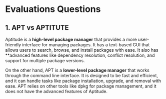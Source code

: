 # Evaluations Questions 

## 1. APT vs APTITUTE

Aptitude is a **high-level package manager** that provides a more user-friendly interface for managing packages. 
It has a text-based GUI that allows users to search, browse, and install packages with ease. 
It also has **advanced features like dependency resolution, conflict resolution, and support for multiple package versions.

On the other hand, APT is a **lower-level package manager** that works through the command line interface. 
It is designed to be fast and efficient, and it can handle tasks like package installation, upgrade, and removal with ease. 
APT relies on other tools like dpkg for package management, and it does not have the advanced features of Aptitude.
